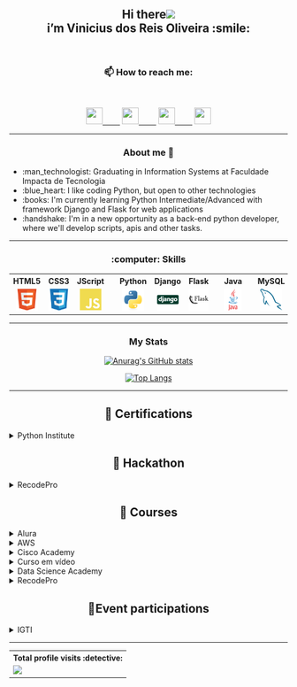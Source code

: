 
<header>
 <h2 align="center">Hi there<img src="https://raw.githubusercontent.com/iampavangandhi/iampavangandhi/master/gifs/Hi.gif" width="30px"><br>
  i’m Vinicius dos Reis Oliveira :smile:</h2>
</header>

<section>
 <h3 align="center">  📫 How to reach me:</h3>
 <br>
  <p align="center">
  <a href="https://www.linkedin.com/in/viniciusdosreis" target="_blank">      <img height="30" width="30" src="https://cdn.jsdelivr.net/gh/devicons/devicon/icons/linkedin/linkedin-original.svg">&nbsp;&nbsp;&nbsp;&nbsp;&nbsp;&nbsp;&nbsp;&nbsp;</img></a>
  <a href="https://www.instagram.com/vinnireis" target="_blank"> <img height="30" width="30" src="https://user-images.githubusercontent.com/80652060/123664227-89065480-d80d-11eb-95e4-72d6ba685473.png"/>&nbsp;&nbsp;&nbsp;&nbsp;&nbsp;&nbsp;&nbsp;&nbsp;</a>
  <a href="mailto:v_reis@outlook.com.br" target="_blank"> <img height="30" width="30" src="https://user-images.githubusercontent.com/80652060/123665263-7fc9b780-d80e-11eb-91d0-aee551247b3d.png"/>&nbsp;&nbsp;&nbsp;&nbsp;&nbsp;&nbsp;&nbsp;&nbsp;</a>
  <a href="https://wa.me/5511952945737" target="_blank"> <img height="30" width="30" src="https://user-images.githubusercontent.com/80652060/123710083-7fe4aa00-d844-11eb-89c9-460c375543a3.png"/></a>
  </p>
</section>
  <hr>

<!-- About ME -->
<section>
 <h3 align="center">About me 👀</h3>
 <ul>  
  <li> :man_technologist: Graduating in Information Systems at Faculdade Impacta de Tecnologia</li>
  <li> :blue_heart: I like coding Python, but open to other technologies</li>
  <li> :books: I'm currently learning Python Intermediate/Advanced with framework Django and Flask for web applications</li>
  <li> :handshake: I'm in a new opportunity as a back-end python developer, where we'll develop scripts, apis and other tasks.</li>
 </ul>
<!--- - 💞️ I’m looking to collaborate on a new job opportunity, being able to acquire new knowledge and professional growth in the programming area --->
</section>
 <hr>
  
 <!-- Skills -->
<section>
    <h3 align="center">:computer: Skills</h3>
    <!-- FRONT-END -->
    <table style="text-align: center" align="center">
        <th>HTML5</th>
        <th>CSS3</th>
        <th>JScript</th>
        <th></th>
        <th>Python</th>
        <th>Django</th>
        <th>Flask</th>
        <th></th>
        <th>Java</th>
        <th></th>
        <th>MySQL</th>
        <th>Postgre</th>
        <th></th>
        <th>Git</th>
        <!--<th>React</th>--> 
        <tr>
         <td><img src="img/html.svg" height="40px" alt="html5"></td>
         <td><img src="img/css.svg" height="40px" alt="css3"></td>
         <td><img src="img/javascript.svg" height="40px" alt="javascript"></td>
         <td></td>
         <td><img src="img/python.svg" height="40px" alt="tag python"></td>
         <td><img src="img/django.svg" height="40px" alt="django"></td>
         <td><img src="img/flask.svg" height="40px" alt="flask"></td>
         <td></td>
         <td><img src="img/java.svg" height="40px" alt="java"></td>
         <td></td>
         <td><img src="img/mysql.svg" height="40px" alt="mysql"></td>
         <td><img src="img/postgresql.svg" height="40px" alt="postgresql"></td>
         <td></td>
         <td><img src="img/git.svg" height="40px" alt="git"></td>
        <!--<td><img src="imgs/react.svg" height="40px" alt="react"></td> -->
        </tr>
    </table>
    <!--
    <!-- BACK-END -->
    <!--
    <table style="text-align: center">
     <th>Python</th>
     <th>Java</th>
      <tr>
         <td><img src="img/python.svg" height="40px" alt="tag python"></td>
         <td><img src="img/java.svg" height="40px" alt="java"></td>
        </tr>
    </table>
    <!-- FRAMEWORKS -->
    <!--
    <table style="text-align: center">
     <th>Django</th>
     <th>Flask</th>
     <tr>
         <td><img src="img/django.svg" height="40px" alt="django"></td>
         <td><img src="img/flask.svg" height="40px" alt="flask"></td>
     </tr>
    </table>
    <!-- STORAGE -->
    <!--
    <table style="text-align: center">
        <th>MySQL</th>
        <th>Postgre</th>
        <tr>
        <td><img src="img/mysql.svg" height="40px" alt="mysql"></td>
        <td><img src="img/postgresql.svg" height="40px" alt="postgresql"></td>
        </tr>
     <!-- VERSIONAMENTO -->
     <!--
     <table style="text-align: center">
        <th>Git</th>
        <tr>
         <td><img src="img/git.svg" height="40px" alt="git"></td>
        </tr>
    </table>
    </table>-->
</section>

<!---
vnnstar/vnnstar is a ✨ special ✨ repository because its `README.md` (this file) appears on your GitHub profile.
You can click the Preview link to take a look at your changes.
--->

 <section>
  <hr>
  <h3 align="center"> My Stats</h3>
  <div align="center">
  
[![Anurag's GitHub stats](https://github-readme-stats.vercel.app/api?username=vnnstar&theme=tokyonight&hide=stars,issues)](https://github.com/vnnstar/github-readme-stats) 
<!-- [![Anurag's GitHub stats](https://github-readme-stats.vercel.app/api?username=vnnstar&theme=tokyonight&hide=contribs,prs,stars,issues)](https://github.com/vnnstar/github-readme-stats) --->
[![Top Langs](https://github-readme-stats.vercel.app/api/top-langs/?username=vnnstar&layout=compact&theme=tokyonight)](https://github.com/vnnstar/github-readme-stats)
  </div> 
 </section>
  <hr>
  
 <section>
  <h2 align="center">📃 Certifications</h2>
 <!-- Python certificated -->
 <details>
  <summary>Python Institute</summary>
   <br>
  <div>
   <a href="https://www.credly.com/badges/0d3170f5-05e3-4400-848e-56f028e1831c" target="_blank">
   <img src="certificados/PCEP-Certified-Entry-Level-Python-Programmer.png" height="60" alt="Python Certified" title="Python Institute - PCEP Certified">
   </a>   
  </div>
 </details>
   
   
   
  <h2 align="center">📃 Hackathon</h2>
<!-- RECODEPRO -->
  <details>  
  <summary>RecodePro</summary>
    <br>
   <a href="certificados/recode_hackaton.png" target="_blank">
    <img src="certificados/recode_hackaton.png" height="60" alt="Hackaton RecodePro" title="Hackaton RecodePro">
   </a>
   <a href="certificados/recode_hackaton_aprovado.png" target="_blank">
    <img src="certificados/recode_hackaton_aprovado.png" height="60" alt="Hackaton RecodePro" title="Hackaton RecodePro">
   </a>
 </details>
 
  <!-- Courses certifications -->
<h2 align="center">📃 Courses</h2>
 
 <!-- Alura -->
 <details>
 <summary>Alura</summary>
  <div>
   <h5>HTTP</h5>
    <a href="https://cursos.alura.com.br/certificate/vih-reis/http-fundamentos" target="_blank">
    <img src="certificados/alura_httpfundamentos.png" height="60" alt="Http - entendendo a internet por baixo dos panos" title="Alura - HTTP"/>
    </a>
   
   <h5>Django Fundamentos</h5>
    <a href="https://cursos.alura.com.br/certificate/vih-reis/fundamentos-django-2" target="_blank">
    <img src="certificados/alura_djantointroducao.png" height="60" alt="Django Fundamentos" title="Alura - Django"/>
    </a>
  </div>
 </details>
 
 <!-- AWS -->
 <details>
  <summary>AWS</summary>
  <div>
   <h5>AWS Academy Cloud Foundations</h5>
   <a href="https://www.credly.com/badges/ccc79396-a872-40a9-8804-94b63f7c2895/linked_in" target="_blank">
    <img src="certificados/aws_cloudfoundations.png" height="60" alt="Aws Academy" title="Aws - Cloud Foundations">
   </a>   
  </div>
 </details>
 
  <!-- Cisco Academy -->
 <details>
  <summary>Cisco Academy</summary>
  <div>
   <h5>Get connected</h5>
   <a href="certificados/cisco_getconnected.png" target="_blank">
    <img src="certificados/cisco_getconnected.png" height="60" alt="Cisco Academy - Get Connect" title="Cisco Academy Course">
   </a>   
  </div>
 </details>
 
 <!-- Curso em video -->
 <details>
  <summary>Curso em vídeo</summary>
  <div>
   
  <!-- Python -->
   <h5>Python</h5>
   <a href="certificados/python3_mundo1.pdf" target="_blank">
    <img src="certificados/python3_mundo1.png" height="60" alt="python" title="python - mundo 1 Curso em video">
   </a>
   <a href="certificados/python3_mundo2.pdf" target="_blank">
   <img src="certificados/python3_mundo2.png" height="60" alt="mundo2" title="python - mundo 2 Curso em video"></a>
  </div>
 </details>
 
  <!-- Data Science Academy -->
 <details>
  <summary>Data Science Academy</summary>
  <div>
   <h5>Introdução à Ciência de Dados 2.0</h5>
   <a href="certificados/datascienceacademy_ciencadedados.png" target="_blank">
    <img src="certificados/datascienceacademy_ciencadedados.png" height="60" alt="Ciência de Ddados 2.0" title="Data Science Academy Course">
   </a>   
  </div>
 </details>
 
 
 <!-- RecodePro -->
 <details>
 <summary>RecodePro</summary>
  <div>
   
  <!-- Cursos Recode -->
   <h5>Lógica de programação e algoritmos</h5>
   <a href="certificados/recode_programacao.png" target="_blank">
    <img src="certificados/recode_programacao.png" height="60" alt="Curso Recode Programação" title="Recode - Programacao"/>
   </a>
   <h5>Gestão de Projetos</h5>
   <a href="certificados/recode_gestaodeprojetos.png" target="_blank">
    <img src="certificados/recode_gestaodeprojetos.png" height="60" alt="Curso Recode Gestao de Projetos" title="Recode - Gestao de Projetos">
   </a>
  </div>
 </details>
 
 <!-- Event participation certificates-->
 <h2 align="center">📃Event participations </h2> 
 <details>
  <!-- IGTI EVENTOS -->
  <summary>IGTI</summary>
  <div>
   <h5>Cloud & Cyber Experience</h5>
   <a href="certificados/igti_cybercloudexperience.png" target="_blank">
    <img src="certificados/igti_cybercloudexperience.png" height="60" alt="Cloud & Cyber Experience" title="IGTI - Cloud&Cyber Event"/>
   </a>
   <h5>Agile Days</h5>
   <a href="certificados/igti_agile_days.pdf" target="_blank">
    <img src="certificados/igti_agile_days.png" height="60" alt="Agyle Days" title="IGTI - Agile Days Event"/>
   </a>
  </div>
 </details>
   
   
  <hr>
 <section>
  <table align="center">
  <th>Total profile visits :detective:</th>
   <tr>
    <td><img alingn="center" src="https://profile-counter.glitch.me/vnnstar/count.svg" /></td>
  </table>
 </section>
